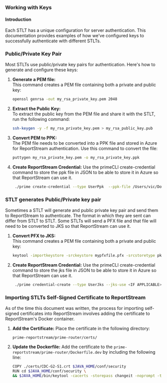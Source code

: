 ### Working with Keys

#### Introduction
Each STLT has a unique configuration for server authentication. This documentation provides examples of how we've configured keys to successfully authenticate with different STLTs.

### Public/Private Key Pair
Most STLTs use public/private key pairs for authentication. Here's how to generate and configure these keys:

1. **Generate a PEM file:**  
   This command creates a PEM file containing both a private and public key:
   ```bash
   openssl genrsa -out my_rsa_private_key.pem 2048
   ```

2. **Extract the Public Key:**  
   To extract the public key from the PEM file and share it with the STLT, run the following command:
   ```bash
   ssh-keygen -y -f my_rsa_private_key.pem > my_rsa_public_key.pub
   ```

3. **Convert PEM to PPK:**  
   The PEM file needs to be converted into a PPK file and stored in Azure for ReportStream authentication. Use this command to convert the file:
   ```bash
   puttygen my_rsa_private_key.pem -o my_rsa_private_key.ppk
   ```
4. **Create ReportStream Credential:**
    Use the primeCLI create-credential command to store the ppk file in JSON to be able to store it in Azure so that ReportStream can use it.
   ```bash
    ./prime create-credential --type UserPpk  --ppk-file /Users/vic/Downloads/texas/tx_rsa_private_key.ppk
   ```

### STLT generates Public/Private key pair
Sometimes a STLT will generate and public private key pair and send them to ReportStream to authenticate. The format in which they are sent can differ from STLT to STLT.
Some STLTs will send a PFX file and that file will need to be converted to JKS so that ReportStream can use it.

1. **Convert PFX to JKS:**  
   This command creates a PEM file containing both a private and public key:
   ```bash
   keytool -importkeystore -srckeystore mypfxfile.pfx -srcstoretype pkcs12 -destkeystore clientcert.jks -deststoretype JKS
   ```
2. **Create ReportStream Credential:**
   Use the primeCLI create-credential command to store the jks file in JSON to be able to store it in Azure so that ReportStream can use it.
   ```bash
    ./prime credential-create --type UserJks --jks-use <IF APPLICABLE> --jks-file-pass <IF APPLICABLE> --jks-file <PATH to JKS File>
   ```

### Importing STLTs Self-Signed Certificate to ReportStream

As of the time this document was written, the process for importing self-signed certificates into ReportStream involves adding the certificate to ReportStream's Docker container.

1. **Add the Certificate:**
   Place the certificate in the following directory:
   ```
   prime-reportstream/prime-router/certs/
   ```

2. **Update the Dockerfile:**
   Add the certificate to the `prime-reportstream/prime-router/Dockerfile.dev` by including the following line:
   ```bash
   COPY ./certs/CDC-G2-S1.crt $JAVA_HOME/conf/security
   RUN cd $JAVA_HOME/conf/security \
   && $JAVA_HOME/bin/keytool -cacerts -storepass changeit -noprompt -trustcacerts -importcert -alias <ALIAS> -file <PATH TO CERT>
   ```

  

